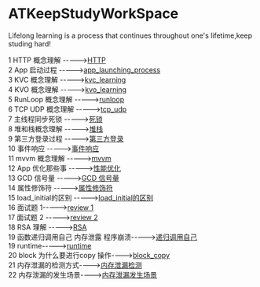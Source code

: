 # ATKeepStudyWorkSpace
Lifelong learning is a process that continues throughout one's lifetime,keep studing hard!


1 HTTP 概念理解 ----->[HTTP](https://github.com/AlexanderYeah/ATKeepStudyWorkSpace/blob/master/http.md)  
2 App  启动过程 ----->[app_launching_process](https://github.com/AlexanderYeah/ATKeepStudyWorkSpace/blob/master/app_launching_process.md)   
3 KVC  概念理解 ----->[kvc_learning](https://github.com/AlexanderYeah/ATKeepStudyWorkSpace/blob/master/kvc_learning.md)  
4 KVO  概念理解 ----->[kvo_learning](https://github.com/AlexanderYeah/ATKeepStudyWorkSpace/blob/master/kvo_learning.md)    
5 RunLoop 概念理解 ----->[runloop](https://github.com/AlexanderYeah/ATKeepStudyWorkSpace/blob/master/runloop%E6%A6%82%E5%BF%B5.md)  
6 TCP UDP  概念理解 ----->[tcp_udp](https://github.com/AlexanderYeah/ATKeepStudyWorkSpace/blob/master/tcp_udp.md)   
7 主线程同步死锁 ----->[死锁](https://github.com/AlexanderYeah/ATKeepStudyWorkSpace/blob/master/GCD_%E4%B8%BB%E7%BA%BF%E7%A8%8B%E5%90%8C%E6%AD%A5%E6%AD%BB%E9%94%81.md)  
8 堆和栈概念理解 ----->[堆栈](https://github.com/AlexanderYeah/ATKeepStudyWorkSpace/blob/master/%E5%A0%86%E5%92%8C%E6%A0%88.md)    
9 第三方登录过程 ----->[第三方登录](https://github.com/AlexanderYeah/ATKeepStudyWorkSpace/blob/master/%E4%B8%89%E6%96%B9%E7%99%BB%E5%BD%95.md)  
10 事件响应 ----->[事件响应](https://github.com/AlexanderYeah/ATKeepStudyWorkSpace/blob/master/%E4%BA%8B%E4%BB%B6%E5%93%8D%E5%BA%94.md)  
11 mvvm 概念理解 ----->[mvvm](https://github.com/AlexanderYeah/ATKeepStudyWorkSpace/blob/master/mvvm.md)  
12 App 优化那些事 ----->[性能优化](https://github.com/AlexanderYeah/ATKeepStudyWorkSpace/blob/master/app%26tableveiw%E4%BC%98%E5%8C%96.md)  
13 GCD 信号量 ----->[GCD 信号量](https://github.com/AlexanderYeah/ATKeepStudyWorkSpace/blob/master/GCD%E4%BF%A1%E5%8F%B7%E9%87%8F.md)    
14 属性修饰符 ----->[属性修饰符](https://github.com/AlexanderYeah/ATKeepStudyWorkSpace/blob/master/property_learn.md)    
15 load_initial的区别 ----->[load_initial的区别](https://github.com/AlexanderYeah/ATKeepStudyWorkSpace/blob/master/load_initial.md)    
16 面试题 1----->[review 1](https://github.com/AlexanderYeah/ATKeepStudyWorkSpace/blob/master/review1.md)  
17 面试题 2 ----->[review 2](https://github.com/AlexanderYeah/ATKeepStudyWorkSpace/blob/master/review2.md)    
18 RSA 理解 ----->[RSA](https://github.com/AlexanderYeah/ATKeepStudyWorkSpace/blob/master/RSA.md)   
19 函数递归调用自己 内存泄露 程序崩溃----->[递归调用自己](https://github.com/AlexanderYeah/ATKeepStudyWorkSpace/blob/master/%E5%86%85%E5%AD%981.md)   
19 runtime----->[runtime](https://github.com/AlexanderYeah/SKRuntimeWorkSpace/blob/master/README.md)     
20 block 为什么要进行copy 操作---->[block_copy](https://github.com/AlexanderYeah/ATKeepStudyWorkSpace/blob/master/block_copy.md)  
21 内存泄漏的检测方式---->[内存泄漏检测](https://github.com/AlexanderYeah/ATKeepStudyWorkSpace/blob/master/%E5%86%85%E5%AD%98%E6%B3%84%E9%9C%B21.md)    
22 内存泄漏的发生场景---->[内存泄漏发生场景](https://github.com/AlexanderYeah/ATKeepStudyWorkSpace/blob/master/%E5%86%85%E5%AD%98%E6%B3%84%E9%9C%B22.md)  



